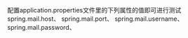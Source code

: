 配置application.properties文件里的下列属性的值即可进行测试
spring.mail.host、
spring.mail.port、
spring.mail.username、
spring.mail.password、